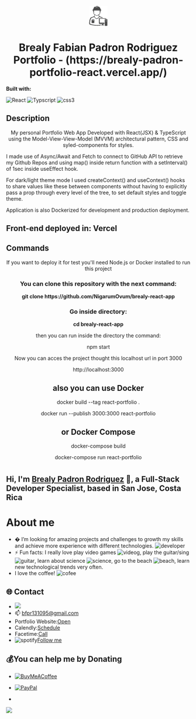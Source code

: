 <p align='center'><img src='/src/media/images/p-logo2.png' width='50px'></p>
<h1 align='center'> Brealy Fabian Padron Rodriguez Portfolio - (https://brealy-padron-portfolio-react.vercel.app/) </h1>

**Built with:**

![React](https://img.icons8.com/plasticine/48/000000/react.png)
![Typscript](https://img.icons8.com/color/48/000000/typescript.png)
![css3](https://img.icons8.com/color/48/000000/css3.png)


## Description

<p align='center'>My personal Portfolio Web App Developed with React(JSX) & TypeScript using the Model-View-View-Model (MVVM) architectural pattern, CSS and syled-components for styles.

I made use of Async/Await and Fetch to connect to GitHub API to retrieve my Github Repos and using map() inside return function with a setInterval() of 1sec inside useEffect hook.

For dark/light theme mode I used createContext() and useContext() hooks to share values like these between components without having to explicitly pass a prop through every level of the tree, to set default styles and toggle theme.
</p>

Application is also Dockerized for development and production deployment.
  
## Front-end deployed in: Vercel

## Commands
  <p align='center'>  If you want to deploy it for test you'll need Node.js or Docker installed to run this project</p>

<h3 align='center'>You can clone this repository with the next command: </h3>
<p align='center'> <strong>git clone https://github.com/NigarumOvum/brealy-react-app </strong> </p>

<h3 align='center'>Go inside directory:</h3>
  <p align='center'> <strong> cd brealy-react-app </strong> </p>

<p align='center'>  then you can run inside the directory the command: </p>
  <p align='center'<strong>npm start </strong> </p>
  
  <p align='center'> Now you can acces the project thought this localhost url in port 3000  </p>
  <p align='center'<strong>http://localhost:3000</strong> </p>

<h2 align='center'>  also you can use Docker  </h2>

<p align='center'<strong>docker build --tag react-portfolio . </strong> </p>

<p align='center'<strong>docker run --publish 3000:3000 react-portfolio </strong> </p>

<h2 align='center'<strong>or  Docker Compose</strong> </h2>

<p align='center'<strong>docker-compose build  </strong> </p>

<p align='center'<strong>docker-compose run react-portfolio </strong> </p>

#

## Hi, I'm [Brealy Padron Rodriguez](https://github.com/NigarumOvum/) 👋, a Full-Stack Developer Specialist, based in San Jose, Costa Rica

# About me

- � I’m looking for amazing projects and challenges to growth my skills and achieve more experience with different technologies. ![developer](https://img.icons8.com/external-flat-juicy-fish/24/000000/external-developer-devops-flat-flat-juicy-fish-2.png)
- ⚡ Fun facts: I really love play video games ![videog](https://img.icons8.com/color/24/000000/controller.png), play the guitar/sing ![guitar](https://img.icons8.com/external-vitaliy-gorbachev-flat-vitaly-gorbachev/24/000000/external-guitar-camping-vitaliy-gorbachev-flat-vitaly-gorbachev.png), learn about science ![science](https://img.icons8.com/cute-clipart/24/000000/biotech.png), go to the beach ![beach](https://img.icons8.com/fluency/24/000000/beach.png), learn new technological trends very often.
- I love the coffee! ![cofee](https://img.icons8.com/external-flat-juicy-fish/24/000000/external-developer-web-developer-flat-flat-juicy-fish-2.png)

## 🌐 Contact

- [<img src="https://img.shields.io/badge/LinkedIn-0077B5?style=for-the-badge&logo=linkedin&logoColor=white" />](https://www.linkedin.com/in/bfpr131095/)
- :mailbox: bfpr131095@gmail.com
- Portfolio Website:<a href="https://brealy-padron-portfolio-react.vercel.app/">Open</a>
- Calendly:<a href="https://calendly.com/bfpr131095/15min">Schedule</a>
- Facetime:<a href="https://facetime.apple.com/join#v=1&p=OapXvZd3EeyFUgJCzLl09Q&k=XOTlJOL-woTsudbzkNRyNNO8xTb_DciCEWuxQ_fwdTQ">Call</a>
- ![spotify](https://img.icons8.com/fluency/24/000000/spotify.png)<a href="https://open.spotify.com/user/r8o2g959rb1dyp8fexucl2mbr">Follow me</a>

## 💰You can help me by Donating

- [![BuyMeACoffee](https://img.shields.io/badge/Buy%20Me%20a%20Coffee-ffdd00?style=for-the-badge&logo=buy-me-a-coffee&logoColor=black)](https://www.buymeacoffee.com/nigarumovum)
- [![PayPal](https://img.shields.io/badge/PayPal-00457C?style=for-the-badge&logo=paypal&logoColor=white)](https://paypal.me/neighbordevcr)

-
![](https://visitcount.itsvg.in/api?id=nigarumovum&icon=0&color=0)
